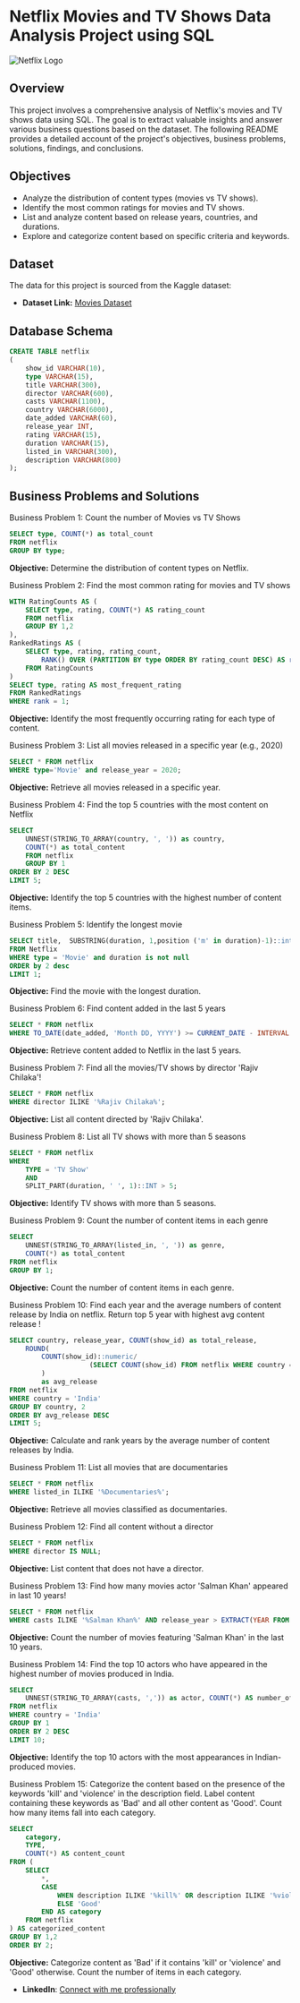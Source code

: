 # Netflix Movies and TV Shows Data Analysis Project using SQL

![Netflix Logo](https://github.com/Suranjan-Dey/netflix-sql-project/blob/main/Netflix%20Logo.png)

## Overview
This project involves a comprehensive analysis of Netflix's movies and TV shows data using SQL. The goal is to extract valuable insights and answer various business questions based on the dataset. The following README provides a detailed account of the project's objectives, business problems, solutions, findings, and conclusions.

## Objectives

- Analyze the distribution of content types (movies vs TV shows).
- Identify the most common ratings for movies and TV shows.
- List and analyze content based on release years, countries, and durations.
- Explore and categorize content based on specific criteria and keywords.

## Dataset

The data for this project is sourced from the Kaggle dataset:

- **Dataset Link:** [Movies Dataset](https://www.kaggle.com/datasets/shivamb/netflix-shows?resource=download)

## Database Schema

```sql
CREATE TABLE netflix
(
	show_id	VARCHAR(10),
	type VARCHAR(15),
	title VARCHAR(300),
	director VARCHAR(600),
	casts VARCHAR(1100),
	country	VARCHAR(6000),
	date_added VARCHAR(60),
	release_year INT,
	rating VARCHAR(15),
	duration VARCHAR(15),
	listed_in VARCHAR(300),
	description VARCHAR(800)
);
```

## Business Problems and Solutions

Business Problem 1: Count the number of Movies vs TV Shows

```sql
SELECT type, COUNT(*) as total_count
FROM netflix
GROUP BY type;
```

**Objective:** Determine the distribution of content types on Netflix.

Business Problem 2: Find the most common rating for movies and TV shows

```sql
WITH RatingCounts AS (
    SELECT type, rating, COUNT(*) AS rating_count
    FROM netflix
    GROUP BY 1,2
),
RankedRatings AS (
    SELECT type, rating, rating_count,
        RANK() OVER (PARTITION BY type ORDER BY rating_count DESC) AS rank
    FROM RatingCounts
)
SELECT type, rating AS most_frequent_rating
FROM RankedRatings
WHERE rank = 1;
```

**Objective:** Identify the most frequently occurring rating for each type of content.

Business Problem 3: List all movies released in a specific year (e.g., 2020)

```sql
SELECT * FROM netflix
WHERE type='Movie' and release_year = 2020;
```

**Objective:** Retrieve all movies released in a specific year.

Business Problem 4: Find the top 5 countries with the most content on Netflix

```sql
SELECT
	UNNEST(STRING_TO_ARRAY(country, ', ')) as country,
	COUNT(*) as total_content
	FROM netflix
	GROUP BY 1
ORDER BY 2 DESC
LIMIT 5;
```

**Objective:** Identify the top 5 countries with the highest number of content items.

Business Problem 5: Identify the longest movie

```sql
SELECT title,  SUBSTRING(duration, 1,position ('m' in duration)-1)::int duration
FROM Netflix
WHERE type = 'Movie' and duration is not null
ORDER by 2 desc
LIMIT 1;
```

**Objective:** Find the movie with the longest duration.

Business Problem 6: Find content added in the last 5 years

```sql
SELECT * FROM netflix
WHERE TO_DATE(date_added, 'Month DD, YYYY') >= CURRENT_DATE - INTERVAL '5 years';
```

**Objective:** Retrieve content added to Netflix in the last 5 years.

Business Problem 7: Find all the movies/TV shows by director 'Rajiv Chilaka'!

```sql
SELECT * FROM netflix
WHERE director ILIKE '%Rajiv Chilaka%';
```

**Objective:** List all content directed by 'Rajiv Chilaka'.

Business Problem 8: List all TV shows with more than 5 seasons

```sql
SELECT * FROM netflix
WHERE 
	TYPE = 'TV Show'
	AND
	SPLIT_PART(duration, ' ', 1)::INT > 5;
```

**Objective:** Identify TV shows with more than 5 seasons.

Business Problem 9: Count the number of content items in each genre

```sql
SELECT 
	UNNEST(STRING_TO_ARRAY(listed_in, ', ')) as genre,
	COUNT(*) as total_content
FROM netflix
GROUP BY 1;
```

**Objective:** Count the number of content items in each genre.

Business Problem 10: Find each year and the average numbers of content release by India on netflix. Return top 5 year with highest avg content release !

```sql
SELECT country, release_year, COUNT(show_id) as total_release,
	ROUND(
		COUNT(show_id)::numeric/
					(SELECT COUNT(show_id) FROM netflix WHERE country = 'India')::numeric * 100, 2
		)
		as avg_release
FROM netflix
WHERE country = 'India' 
GROUP BY country, 2
ORDER BY avg_release DESC 
LIMIT 5;
```

**Objective:** Calculate and rank years by the average number of content releases by India.

Business Problem 11: List all movies that are documentaries

```sql
SELECT * FROM netflix
WHERE listed_in ILIKE '%Documentaries%';
```

**Objective:** Retrieve all movies classified as documentaries.

Business Problem 12: Find all content without a director

```sql
SELECT * FROM netflix
WHERE director IS NULL;
```

**Objective:** List content that does not have a director.

Business Problem 13: Find how many movies actor 'Salman Khan' appeared in last 10 years!

```sql
SELECT * FROM netflix
WHERE casts ILIKE '%Salman Khan%' AND release_year > EXTRACT(YEAR FROM CURRENT_DATE) - 10;
```

**Objective:** Count the number of movies featuring 'Salman Khan' in the last 10 years.

Business Problem 14: Find the top 10 actors who have appeared in the highest number of movies produced in India.

```sql
SELECT 
	UNNEST(STRING_TO_ARRAY(casts, ',')) as actor, COUNT(*) AS number_of_movies
FROM netflix
WHERE country = 'India'
GROUP BY 1
ORDER BY 2 DESC
LIMIT 10;
```

**Objective:** Identify the top 10 actors with the most appearances in Indian-produced movies.

Business Problem 15: Categorize the content based on the presence of the keywords 'kill' and 'violence' in the description field. Label content containing these keywords as 'Bad' and all other content as 'Good'. Count how many items fall into each category.

```sql
SELECT 
    category,
	TYPE,
    COUNT(*) AS content_count
FROM (
    SELECT 
		*,
        CASE 
            WHEN description ILIKE '%kill%' OR description ILIKE '%violence%' THEN 'Bad'
            ELSE 'Good'
        END AS category
    FROM netflix
) AS categorized_content
GROUP BY 1,2
ORDER BY 2;
```

**Objective:** Categorize content as 'Bad' if it contains 'kill' or 'violence' and 'Good' otherwise. Count the number of items in each category.

- **LinkedIn**: [Connect with me professionally](https://www.linkedin.com/in/suranjandey/)
